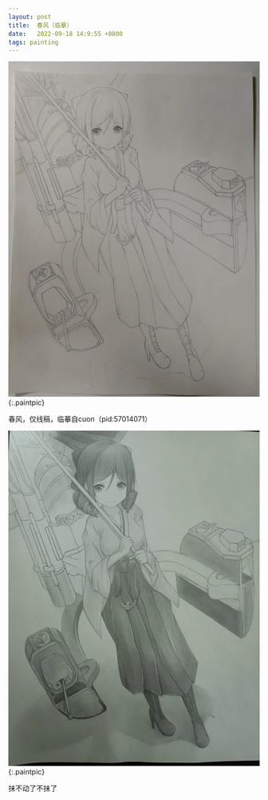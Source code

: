 ```yaml
---
layout: post
title:  春风（临摹）
date:   2022-09-18 14:9:55 +0800
tags: painting
---
```


![春风](/assets/paintings/2022-09-18-harukaze.webp "春风"){:.paintpic}

春风，仅线稿，临摹自cuon（pid:57014071）

![春风](/assets/paintings/2023-01-07-harukaze.webp "春风"){:.paintpic}

抹不动了不抹了